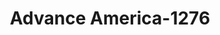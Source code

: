 ---
f_zip-code: 95210
f_state-code: CA
title: Advance America-1276
f_phone: 209-478-1347
f_city-only: Stockton
f_address: 1821 East Hammer Lane Stockton
f_location-unique-id: '1276'
slug: advance-america-1276
updated-on: '2024-05-30T13:46:58.046Z'
created-on: '2024-05-30T13:36:59.803Z'
published-on: '2024-05-30T13:54:32.469Z'
f_city-state: cms/city/stockton-ca.md
f_company: cms/company/advance-america.md
f_state: cms/state/california.md
layout: '[payday-loan].html'
tags: payday-loan
---